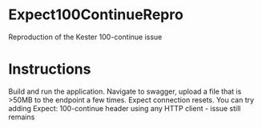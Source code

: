 # Expect100ContinueRepro
Reproduction of the Kester 100-continue issue

# Instructions
Build and run the application. Navigate to swagger, upload a file that is >50MB to the endpoint a few times. Expect connection resets.
You can try adding Expect: 100-continue header using any HTTP client - issue still remains
